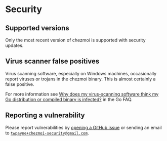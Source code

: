 # Security

## Supported versions

Only the most recent version of chezmoi is supported with security updates.

## Virus scanner false positives

Virus scanning software, especially on Windows machines, occasionally report
viruses or trojans in the chezmoi binary. This is almost certainly a false
positive.

For more information see [Why does my virus-scanning software think my Go
distribution or compiled binary is infected?](https://go.dev/doc/faq#virus) in
the Go FAQ.

## Reporting a vulnerability

Please report vulnerabilities by [opening a GitHub
issue](https://github.com/twpayne/chezmoi/issues/new/choose) or sending an
email to
[`twpayne+chezmoi-security@gmail.com`](mailto:twpayne%2Bchezmoi-security@gmail.com).
